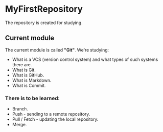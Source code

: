 # MyFirstRepository
The repository is created for studying.
## Current module
The current module is called **"Git"**.
We're studying:
* What is a VCS (version control system) and what types of such systems there are.
* What is Git.
* What is GitHub.
* What is Markdown.
* What is Commit.
### There is to be learned:
* Branch.
* Push - sending to a remote repository.
* Pull / Fetch - updating the local repository.
* Merge.
